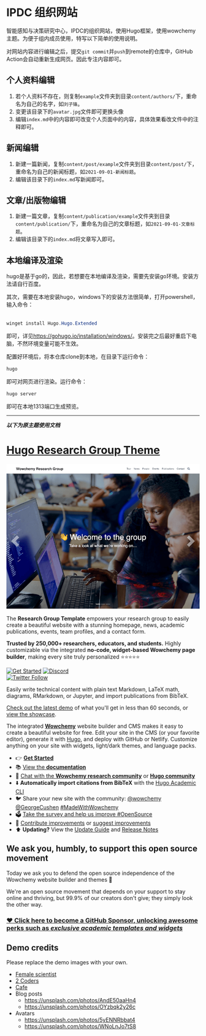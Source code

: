 # IPDC 组织网站

智能感知与决策研究中心，IPDC的组织网站，使用Hugo框架，使用wowchemy主题。为便于组内成员使用，特写以下简单的使用说明。

对网站内容进行编辑之后，提交`git commit`并`push`到remote的仓库中，GitHub Action会自动重新生成网页。因此专注内容即可。

## 个人资料编辑

1. 若个人资料不存在，则复制`example`文件夹到目录`content/authors/`下，重命名为自己的名字，如`刘子锋`。
2. 变更该目录下的`avatar.jpg`文件即可更换头像
3. 编辑`index.md`中的内容即可改变个人页面中的内容，具体效果看改文件中的注释即可。

## 新闻编辑

1. 新建一篇新闻，复制`content/post/example`文件夹到目录`content/post/`下，重命名为自己的新闻标题，如`2021-09-01-新闻标题`。
2. 编辑该目录下的`index.md`写新闻即可。

## 文章/出版物编辑

1. 新建一篇文章，复制`content/publication/example`文件夹到目录`content/publication/`下，重命名为自己的文章标题，如`2021-09-01-文章标题`。
2. 编辑该目录下的`index.md`将文章写入即可。

## 本地编译及渲染

hugo是基于go的，因此，若想要在本地编译及渲染，需要先安装go环境。安装方法请自行百度。

其次，需要在本地安装hugo，windows下的安装方法很简单，打开powershell，输入命令：

```powershell

winget install Hugo.Hugo.Extended
```

即可，详见<https://gohugo.io/installation/windows/>。安装完之后最好重启下电脑，不然环境变量可能不生效。

配置好环境后，将本仓库clone到本地，在目录下运行命令：

```powershell
hugo
```

即可对网页进行渲染。运行命令：

```powershell
hugo server
```

即可在本地1313端口生成预览。

---
***以下为原主题使用文档***

# [Hugo Research Group Theme](https://github.com/wowchemy/starter-hugo-research-group)

[![Screenshot](./preview.png)](https://wowchemy.com/hugo-themes/)

The **Research Group Template** empowers your research group to easily create a beautiful website with a stunning homepage, news, academic publications, events, team profiles, and a contact form.

️**Trusted by 250,000+ researchers, educators, and students.** Highly customizable via the integrated **no-code, widget-based Wowchemy page builder**, making every site truly personalized ⭐⭐⭐⭐⭐

[![Get Started](https://img.shields.io/badge/-Get%20started-ff4655?style=for-the-badge)](https://wowchemy.com/hugo-themes/)
[![Discord](https://img.shields.io/discord/722225264733716590?style=for-the-badge)](https://discord.com/channels/722225264733716590/742892432458252370/742895548159492138)  
[![Twitter Follow](https://img.shields.io/twitter/follow/wowchemy?label=Follow%20on%20Twitter)](https://twitter.com/wowchemy)

Easily write technical content with plain text Markdown, LaTeX math, diagrams, RMarkdown, or Jupyter, and import publications from BibTeX.

[Check out the latest demo](https://research-group.netlify.app/) of what you'll get in less than 60 seconds, or [view the showcase](https://wowchemy.com/creators/).

The integrated [**Wowchemy**](https://wowchemy.com) website builder and CMS makes it easy to create a beautiful website for free. Edit your site in the CMS (or your favorite editor), generate it with [Hugo](https://github.com/gohugoio/hugo), and deploy with GitHub or Netlify. Customize anything on your site with widgets, light/dark themes, and language packs.

- 👉 [**Get Started**](https://wowchemy.com/hugo-themes/)
- 📚 [View the **documentation**](https://wowchemy.com/docs/)
- 💬 [Chat with the **Wowchemy research community**](https://discord.gg/z8wNYzb) or [**Hugo community**](https://discourse.gohugo.io)
- ⬇️ **Automatically import citations from BibTeX** with the [Hugo Academic CLI](https://github.com/wowchemy/hugo-academic-cli)
- 🐦 Share your new site with the community: [@wowchemy](https://twitter.com/wowchemy) [@GeorgeCushen](https://twitter.com/GeorgeCushen) [#MadeWithWowchemy](https://twitter.com/search?q=%23MadeWithWowchemy&src=typed_query)
- 🗳 [Take the survey and help us improve #OpenSource](https://forms.gle/NioD9VhUg7PNmdCAA)
- 🚀 [Contribute improvements](https://github.com/wowchemy/wowchemy-hugo-themes/blob/main/CONTRIBUTING.md) or [suggest improvements](https://github.com/wowchemy/wowchemy-hugo-themes/issues)
- ⬆️ **Updating?** View the [Update Guide](https://wowchemy.com/docs/hugo-tutorials/update/) and [Release Notes](https://github.com/wowchemy/wowchemy-hugo-themes/releases)

## We ask you, humbly, to support this open source movement

Today we ask you to defend the open source independence of the Wowchemy website builder and themes 🐧

We're an open source movement that depends on your support to stay online and thriving, but 99.9% of our creators don't give; they simply look the other way.

### [❤️ Click here to become a GitHub Sponsor, unlocking awesome perks such as _exclusive academic templates and widgets_](https://github.com/sponsors/gcushen)

## Demo credits

Please replace the demo images with your own.

- [Female scientist](https://unsplash.com/photos/uVnRa6mOLOM)
- [2 Coders](https://unsplash.com/photos/kwzWjTnDPLk)
- [Cafe](https://unsplash.com/photos/RnDGGnMEOao)
- Blog posts
  - https://unsplash.com/photos/AndE50aaHn4
  - https://unsplash.com/photos/OYzbqk2y26c
- Avatars
  - https://unsplash.com/photos/5yENNRbbat4
  - https://unsplash.com/photos/WNoLnJo7tS8

